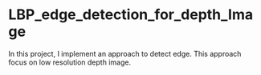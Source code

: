 # LBP_edge_detection_for_depth_Image
In this project, I implement an approach to detect edge. This approach focus on low resolution depth image. 
